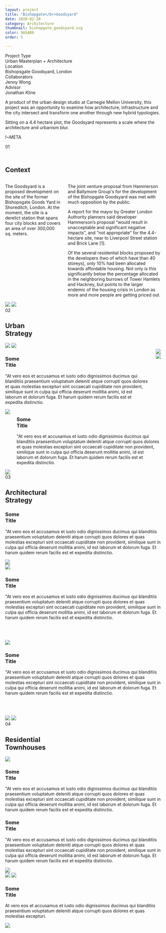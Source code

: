 ```yaml
---
layout: project
title: "Bishopgate</br>Goodsyard"
date: 2020-02-20
category: Architecture
thumbnail: bishopgate_goodsyard.svg
color: 9A5AB9
order: 5

---
```


<div class="project-metadata grid-x">
  <div class="metadata-object cell grid-x">
    <div class="metadata-title cell small-4">
      Project Type
    </div>
    <div class="metadata-value cell auto">
      Urban Masterplan + Architecture
    </div>
  </div>
  <div class="metadata-object cell grid-x">
    <div class="metadata-title cell small-4">
      Location
    </div>
    <div class="metadata-value cell auto">
      Bishopsgate Goodsyard, London
    </div>
  </div>
  <div class="metadata-object cell grid-x">
    <div class="metadata-title cell small-4">
      Collaborators
    </div>
    <div class="metadata-value cell auto">
      Jenny Wong
    </div>
  </div>
  <div class="metadata-object cell grid-x">
    <div class="metadata-title cell small-4">
      Advisor
    </div>
    <div class="metadata-value cell auto">
      Jonathan Kline
    </div>
  </div>
</div>

<div class="project-intro">
    <p>A product of the urban design studio at Carnegie Mellon University, this project was an opportunity to examine how architecture, infrastructure and the city intersect and transform one another through new hybrid typologies.</p>
    <p>Sitting on a 4.4 hectare plot, the Goodsyard represents a scale where the architecture and urbanism blur.</p>
</div>

!~META

<div class="section-header">
    <span class="section-number">01</span>
    <div class="section-name">
        <h2><br/>Context</h2>
        <div class="section-line" style="color: #9A5AB9;"></div>
    </div>
</div>
<div class="columns">
    <div class="left-column-text">
        <p class="_95-percent">The Goodsyard is a proposed development on the site of the former Bishopsgate Goods Yard in Shoreditch, London. At the moment, the site is a derelict station that spans four city blocks and covers an area of over 300,000 sq. meters. </p>
    </div>
    <div class="right-column-text">
        <p>The joint venture proposal from Hammerson and Ballymore Group's for the development of the Bishopgate Goodsyard was met with much opposition by the public. </p>
        <p>A report for the mayor by Greater London Authority planners said developer Hammerson’s proposal “would result in unacceptable and significant negative impacts”, and “not appropriate” for the 4.4-hectare site, near to Liverpool Street station and Brick Lane [1].</p>
        <p>Of the several residential blocks proposed by the developers (two of which have than 40 storeys), only 10% had been allocated towards affordable housing. Not only is this significantly below the percentage allocated in the neighboring burrows of Tower Hamlets and Hackney, but points to the larger endemic of the housing crisis in London as more and more people are getting priced out.</p>
    </div>
</div>
<div class="bishop-section1-images">
    <img class="bishop-dark-future-img" src="\img\bishopgategoodsyard\darkFuture.svg">
    <img src="\img\bishopgategoodsyard\Hackney.jpg">
</div>


<div class="section-header">
    <span class="section-number">02</span>
    <div class="section-name">
        <h2>Urban<br/>Strategy</h2>
        <div class="section-line" style="color: #9A5AB9;"></div>
    </div>
</div>
<div class="section2-header-images">
    <img src="\img\bishopgategoodsyard\diagram_programAxon.svg">
    <img class="section2-header-image2" src="\img\bishopgategoodsyard\programKey.svg">
</div>
<div class="columns">
    <div class="left-column-text">
        <div class="sub-section-name">
            <h3>Some<br/>Title</h3>
            <div class="sub-section-line" style="color: #9A5AB9;"></div>
        </div>
        <p class="_70-percent">"At vero eos et accusamus et iusto odio dignissimos ducimus qui blanditiis praesentium voluptatum deleniti atque corrupti quos dolores et quas molestias excepturi sint occaecati cupiditate non provident, similique sunt in culpa qui officia deserunt mollitia animi, id est laborum et dolorum fuga. Et harum quidem rerum facilis est et expedita distinctio. </p>
    </div>
    <div class="right-column-img">
        <img src="\img\bishopgategoodsyard\diagram_circulationWithText.svg">
        <img src="\img\bishopgategoodsyard\diagram_structureWithText.svg">
    </div>
</div>
<div class="columns">
    <div class="left-column-img">
        <img src="\img\bishopgategoodsyard\plan_overall.svg">
    </div>
    <div class="right-column-text">
        <div class="sub-section-name">
            <h3>Some<br/>Title</h3>
            <div class="sub-section-line" style="color: #9A5AB9;"></div>
        </div>
        <p>"At vero eos et accusamus et iusto odio dignissimos ducimus qui blanditiis praesentium voluptatum deleniti atque corrupti quos dolores et quas molestias excepturi sint occaecati cupiditate non provident, similique sunt in culpa qui officia deserunt mollitia animi, id est laborum et dolorum fuga. Et harum quidem rerum facilis est et expedita distinctio. </p>
    </div>
</div>

<div class="bishop-section3">
    <img class="section3-pre-image" src="\img\bishopgategoodsyard\axonSwath_flip.svg">
    <div class="section3-absolute">
        <div class="section-header">
            <span class="section-number">03</span>
            <div class="section-name">
                <h2>Architectural<br/>Strategy</h2>
                <div class="section-line" style="color: #9A5AB9;"></div>
            </div>
        </div>
        <div class="bishop-section3-part1">
            <div class="bishop-section3-part1-column1">
                <div class="sub-section-name">
                    <h3>Some<br/>Title</h3>
                    <div class="sub-section-line" style="color: #9A5AB9;"></div>
                </div>
                <p>"At vero eos et accusamus et iusto odio dignissimos ducimus qui blanditiis praesentium voluptatum deleniti atque corrupti quos dolores et quas molestias excepturi sint occaecati cupiditate non provident, similique sunt in culpa qui officia deserunt mollitia animi, id est laborum et dolorum fuga. Et harum quidem rerum facilis est et expedita distinctio. </p>
            </div>
            <div class="bishop-section3-part1-column2">
            </div>
        </div>
    </div>
    <img class="section3-post-image" src="\img\bishopgategoodsyard\axonSwath_flip.svg">
    <div class="bishop-section3-part2">
        <div class="bishop-section3-part2-column1">
            <img src="\img\bishopgategoodsyard\plan_zoomedSwath.svg">
        </div>
        <div class="bishop-section3-part2-column2">
            <div class="sub-section-name">
                <h3>Some<br/>Title</h3>
                <div class="sub-section-line" style="color: #9A5AB9;"></div>
            </div>
            <p>"At vero eos et accusamus et iusto odio dignissimos ducimus qui blanditiis praesentium voluptatum deleniti atque corrupti quos dolores et quas molestias excepturi sint occaecati cupiditate non provident, similique sunt in culpa qui officia deserunt mollitia animi, id est laborum et dolorum fuga. Et harum quidem rerum facilis est et expedita distinctio. </p>
        </div>
    </div>
    <img src="\img\bishopgategoodsyard\render_ArchesTop.jpg" style="padding-top: 50px">
    <div class="bishop-section3-part3">
        <div class="bishop-section3-part3-column1">
            <div class="sub-section-name">
                <h3>Some<br/>Title</h3>
                <div class="sub-section-line" style="color: #9A5AB9;"></div>
            </div>
            <p>"At vero eos et accusamus et iusto odio dignissimos ducimus qui blanditiis praesentium voluptatum deleniti atque corrupti quos dolores et quas molestias excepturi sint occaecati cupiditate non provident, similique sunt in culpa qui officia deserunt mollitia animi, id est laborum et dolorum fuga. Et harum quidem rerum facilis est et expedita distinctio. </p>
        </div>
        <div class="bishop-section3-part3-column2">
            <img src="\img\bishopgategoodsyard\render_bottomOfArches.svg">
            <img src="\img\bishopgategoodsyard\render_raingarden.svg" style="padding-top: 50px;">
        </div>
    </div>
</div>
<div class="bishop-section4">
    <div class="section-header">
        <span class="section-number">04</span>
        <div class="section-name">
            <h2>Residential<br/>Townhouses</h2>
            <div class="section-line" style="color: #9A5AB9;"></div>
        </div>
    </div>
    <div class="bishop-section4-part1">
        <div class="bishop-section4-part1-column1">
            <img src="\img\bishopgategoodsyard\modelPhoto1.svg">
        </div>
        <div class="bishop-section4-part1-column2">
            <div class="sub-section-name">
                <h3>Some<br/>Title</h3>
                <div class="sub-section-line" style="color: #9A5AB9;"></div>
            </div>
            <p>"At vero eos et accusamus et iusto odio dignissimos ducimus qui blanditiis praesentium voluptatum deleniti atque corrupti quos dolores et quas molestias excepturi sint occaecati cupiditate non provident, similique sunt in culpa qui officia deserunt mollitia animi, id est laborum et dolorum fuga. Et harum quidem rerum facilis est et expedita distinctio. </p>
        </div>
    </div>
    <div class="bishop-section4-part2">
        <div class="bishop-section4-part2-column1">
            <div class="sub-section-name">
                <h3>Some<br/>Title</h3>
                <div class="sub-section-line" style="color: #9A5AB9;"></div>
            </div>
            <p>"At vero eos et accusamus et iusto odio dignissimos ducimus qui blanditiis praesentium voluptatum deleniti atque corrupti quos dolores et quas molestias excepturi sint occaecati cupiditate non provident, similique sunt in culpa qui officia deserunt mollitia animi, id est laborum et dolorum fuga. Et harum quidem rerum facilis est et expedita distinctio. </p>
        </div>
        <div class="bishop-section4-part2-column2">
            <img src="\img\bishopgategoodsyard\modelPhoto2.svg">
        </div>
    </div>
    <img src="\img\bishopgategoodsyard\render_townhouseStairs.jpg">
    <img src="\img\bishopgategoodsyard\diagram_water.svg">
    <div class="bishop-section4-part3">
        <div class="bishop-section4-part3-column1">
        </div>
        <div class="bishop-section4-part3-column2">
            <div class="sub-section-name">
                <h3>Some<br/>Title</h3>
                <div class="sub-section-line" style="color: #9A5AB9;"></div>
            </div>
            <p>At vero eos et accusamus et iusto odio dignissimos ducimus qui blanditiis praesentium voluptatum deleniti atque corrupti quos dolores et quas molestias excepturi.</p>
        </div>
    </div>
    <img src="\img\bishopgategoodsyard\heroSectionWithPlan.svg">
</div>
